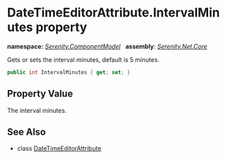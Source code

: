 # DateTimeEditorAttribute.IntervalMinutes property
**namespace:** *[Serenity.ComponentModel](../../README.md#serenity.componentmodel-namespace)*   **assembly**: *[Serenity.Net.Core](../../README.md)*

Gets or sets the interval minutes, default is 5 minutes.

```csharp
public int IntervalMinutes { get; set; }
```

## Property Value

The interval minutes.

## See Also

* class [DateTimeEditorAttribute](../DateTimeEditorAttribute.md)